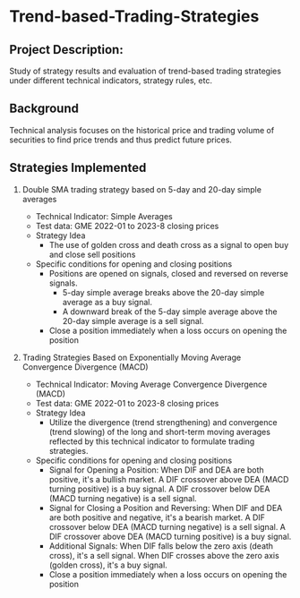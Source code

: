 # Trend-based-Trading-Strategies

## Project Description:
Study of strategy results and evaluation of trend-based trading strategies under different technical indicators, strategy rules, etc.

## Background
Technical analysis focuses on the historical price and trading volume of securities to find price trends and thus predict future prices.

## Strategies Implemented
1) Double SMA trading strategy based on 5-day and 20-day simple averages
     - Technical Indicator: Simple Averages
     - Test data: GME 2022-01 to 2023-8 closing prices
     - Strategy Idea
         - The use of golden cross and death cross as a signal to open buy and close sell positions
     - Specific conditions for opening and closing positions
         - Positions are opened on signals, closed and reversed on reverse signals.
             - 5-day simple average breaks above the 20-day simple average as a buy signal.
             - A downward break of the 5-day simple average above the 20-day simple average is a sell signal.
         - Close a position immediately when a loss occurs on opening the position

2) Trading Strategies Based on Exponentially Moving Average Convergence Divergence (MACD)
     - Technical Indicator: Moving Average Convergence Divergence (MACD)
     - Test data: GME 2022-01 to 2023-8 closing prices
     - Strategy Idea
         - Utilize the divergence (trend strengthening) and convergence (trend slowing) of the long and short-term moving averages reflected by this technical indicator to formulate trading strategies.
     - Specific conditions for opening and closing positions
         - Signal for Opening a Position: When DIF and DEA are both positive, it's a bullish market. A DIF crossover above DEA (MACD turning positive) is a buy signal. A DIF crossover below DEA (MACD turning negative) is a sell signal.
         - Signal for Closing a Position and Reversing: When DIF and DEA are both positive and negative, it's a bearish market. A DIF crossover below DEA (MACD turning negative) is a sell signal. A DIF crossover above DEA (MACD turning positive) is a buy signal.
         - Additional Signals: When DIF falls below the zero axis (death cross), it's a sell signal. When DIF crosses above the zero axis (golden cross), it's a buy signal.
         - Close a position immediately when a loss occurs on opening the position
